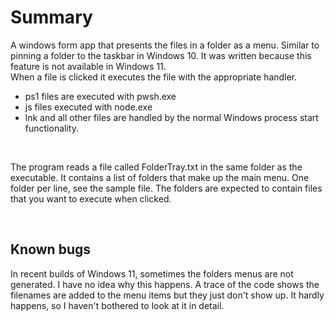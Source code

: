 # Summary
A windows form app that presents the files in a folder as a menu. Similar to pinning a folder to the taskbar in Windows 10. It was written because this feature is not available in Windows 11.<br/>
When a file is clicked it executes the file with the appropriate handler.
- ps1 files are executed with pwsh.exe
- js files executed with node.exe
- lnk and all other files are handled by the normal Windows process start functionality.

<br/>

The program reads a file called FolderTray.txt in the same folder as the executable. It contains a list of folders that make up the main menu. One folder per line, see the sample file.
The folders are expected to contain files that you want to execute when clicked.

<br/>

## Known bugs
In recent builds of Windows 11, sometimes the folders menus are not generated. I have no idea why this happens. A trace of the code shows the filenames are added to the menu items but they just don't show up. It hardly happens, so I haven't bothered to look at it in detail.
